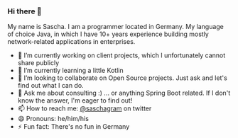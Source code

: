 ### Hi there 👋

My name is Sascha. I am a programmer located in Germany. My language of choice Java, in which I have 10+ years experience building mostly network-related applications in enterprises. 

- 🔭 I’m currently working on client projects, which I unfortunately cannot share publicly
- 🌱 I’m currently learning a little Kotlin
- 👯 I’m looking to collaborate on Open Source projects. Just ask and let's find out what I can do.
- 💬 Ask me about consulting :) ... or anything Spring Boot related. If I don't know the answer, I'm eager to find out!
- 📫 How to reach me: [@saschagram](https://twitter.com/saschagram) on twitter
- 😄 Pronouns: he/him/his
- ⚡ Fun fact: There's no fun in Germany
